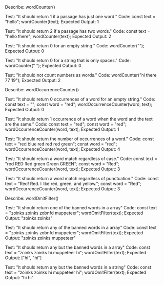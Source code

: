 Describe: wordCounter()

Test: "It should return 1 if a passage has just one word."
Code:
const text = "hello";
wordCounter(text);
Expected Output: 1

Test: "It should return 2 if a passage has two words."
Code:
const text = "hello there";
wordCounter(text);
Expected Output: 2

Test: "It should return 0 for an empty string."
Code: wordCounter("");
Expected Output: 0

Test: "It should return 0 for a string that is only spaces."
Code: wordCounter("            ");
Expected Output: 0

Test: "It should not count numbers as words."
Code: wordCounter("hi there 77 19");
Expected Output: 2

Describe: wordOccurrenceCounter()

Test: "It should return 0 occurrences of a word for an empty string."
Code:
const text = "";
const word = "red";
wordOccurrenceCounter(word, text);
Expected Output: 0

Test: "It should return 1 occurrence of a word when the word and the text are the same."
Code:
const text = "red";
const word = "red";
wordOccurrenceCounter(word, text);
Expected Output: 1

Test: "It should return the number of occurrences of a word."
Code:
const text = "red blue red red red green";
const word = "red";
wordOccurrenceCounter(word, text);
Expected Output: 4

Test: "It should return a word match regardless of case."
Code:
const text = "red RED Red green Green GREEN";
const word = "Red";
wordOccurrenceCounter(word, text);
Expected Output: 3

Test: "It should return a word match regardless of punctuation."
Code:
const text = "Red! Red. I like red, green, and yellow.";
const word = "Red";
wordOccurrenceCounter(word, text);
Expected Output: 3

Describe: wordOmitFilter()

Test: "It should return one of the banned words in a array"
Code:
const text = "zoinks zoinks zobnfd muppeteer";
wordOmitFilter(text);
Expected Output: "zoinks zoinks"

Test: "It should return any of the banned words in a array"
Code:
const text = "zoinks zoinks zobnfd muppeteer";
wordOmitFilter(text);
Expected Output: "zoinks zoinks muppeteer"

Test: "It should return any but the banned words in a array"
Code:
const text = "zoinks zoinks hi muppeteer hi";
wordOmitFilter(text);
Expected Output: ["hi", "hi"]

Test: "It should return any but the banned words in a string"
Code:
const text = "zoinks zoinks hi muppeteer hi";
wordOmitFilter(text);
Expected Output: "hi hi"